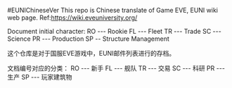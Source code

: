 #EUNIChineseVer
This repo is Chinese translate of Game EVE, EUNI wiki web page. Ref:https://wiki.eveuniversity.org/

Document initial character:
RO --- Rookie
FL --- Fleet
TR --- Trade
SC --- Science
PR --- Production
SP -- Structure Management



这个仓库是对于国服EVE游戏中，EUNI邮件列表进行的存档。

文档编号对应的分类：
RO --- 新手
FL --- 舰队
TR --- 交易
SC --- 科研
PR --- 生产
SP --- 玩家建筑物
